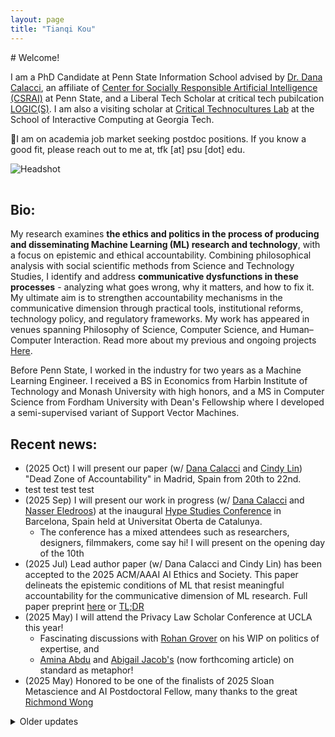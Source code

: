 ```yaml
---
layout: page
title: "Tianqi Kou"
---
```


<div class="intro">
  <div markdown="1">
# Welcome!

I am a PhD Candidate at Penn State Information School advised by [Dr. Dana Calacci](https://www.dcalacci.net), an affiliate of [Center for Socially Responsible Artificial Intelligence (CSRAI)](https://csrai.psu.edu) at Penn State, and a Liberal Tech Scholar at critical tech pubilcation [LOGIC(S)](https://logicmag.io). I am also a visiting scholar at [Critical Technocultures Lab](https://www.crit-technocultures.com) at the School of Interactive Computing at Georgia Tech.

🌟I am on academia job market seeking postdoc positions. If you know a good fit, please reach out to me at, tfk [at] psu [dot] edu.
  </div>
  <img class="headshot" src="{{ "/assets/img/headshot_crop.jpg" | relative_url }}" alt="Headshot" />
</div>


<div style="clear: both; height: 16px;"></div>

## Bio:

My research examines **the ethics and politics in the process of producing and disseminating Machine Learning (ML) research and technology**, with a focus on epistemic and ethical accountability. Combining philosophical analysis with social scientific methods from Science and Technology Studies, I identify and address **communicative dysfunctions in these processes** - analyzing what goes wrong, why it matters, and how to fix it. My ultimate aim is to strengthen accountability mechanisms in the communicative dimension through practical tools, institutional reforms, technology policy, and regulatory frameworks. My work has appeared in venues spanning Philosophy of Science, Computer Science, and Human–Computer Interaction. Read more about my previous and ongoing projects [Here](https://koutianqi.github.io/pages/research/).

Before Penn State, I worked in the industry for two years as a Machine Learning Engineer. I received a BS in Economics from Harbin Institute of Technology and Monash University with high honors, and a MS in Computer Science from Fordham University with Dean's Fellowship where I developed a semi-supervised variant of Support Vector Machines.

## Recent news:

- (2025 Oct) I will present our paper (w/ [Dana Calacci](https://www.dcalacci.net) and [Cindy Lin](https://lincindy.com)) "Dead Zone of Accountability" in Madrid, Spain from 20th to 22nd.
- test test test test
- (2025 Sep) I will present our work in progress (w/ [Dana Calacci](https://www.dcalacci.net) and [Nasser Eledroos](https://nasser.wiki)) at the inaugural [Hype Studies Conference](https://hypestudies.org) in Barcelona, Spain held at Universitat Oberta de Catalunya.
  - The conference has a mixed attendees such as researchers, designers, filmmakers, come say hi! I will present on the opening day of the 10th
- (2025 Jul) Lead author paper (w/ Dana Calacci and Cindy Lin) has been accepted to the 2025 ACM/AAAI AI Ethics and Society. This paper delineats the epistemic conditions of ML that resist meaningful accountability for the communicative dimension of ML research. Full paper preprint [here](https://arxiv.org/abs/2508.08739) or [TL;DR](https://bsky.app/profile/koutianqi.bsky.social/post/3lwarwucjs22q)
- (2025 May) I will attend the Privacy Law Scholar Conference at UCLA this year!
  - Fascinating discussions with [Rohan Grover](https://www.rohangrover.org) on his WIP on politics of expertise, and
  - [Amina Abdu](https://aminaxabdu.github.io) and [Abigail Jacob's](https://azjacobs.com) (now forthcoming article) on standard as metaphor!
- (2025 May) Honored to be one of the finalists of 2025 Sloan Metascience and AI Postdoctoral Fellow, many thanks to the great [Richmond Wong](https://richmondywong.com)

<details class="older-updates">
  <summary>Older updates</summary>
  <ul class="news-list">
    <li>(2024 Oct) Invited by the <strong>Digital Life Initiative at CornellTech</strong> to present my previous and ongoing work on the relationship between Machine Learning research practice reform and the social impact of ML-based technologies.
      <ul>
        <li>Test</li>
      </ul>
    </li>
    <li>(2024 Aug) Passed my comprehensive exam, officially a PhD candidate
      <ul>
        <li>Test</li>
      </ul>
    </li>
    <li>My FAccT paper has been featured by the College of Information Sciences and Technology at Penn State. Read the story <a href="https://ist.psu.edu/news/claim-replicability-may-help-prevent-harms-caused-by-ml">here</a>!
      <ul>
        <li>test</li>
      </ul>
    </li>
    <li>(2024 Jun) Presented my <strong>first and solo authored paper</strong> "From Model Performance Replicability to Claim Replicability" at 2024 ACM Conference Fairness Accountability and Transparency at Rio de Janeiro, Brazil. Full paper <a href="https://arxiv.org/pdf/2404.13131?">here</a> or <a href="https://x.com/koutianqi1/status/1782586574850449812">TL;DR</a></li>
    <li>(2024 May) Attended NortheastHCI Conference (an alternative to CHI 2024) at Pittsburgh, PA</li>
  </ul>
</details>

